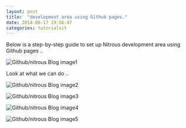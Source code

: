 ```yaml
---
layout: post
title:  "development area using Github pages."
date: 2014-06-17 19:56:47
categories: tutorialsit
---
```

Below is a step-by-step guide to set up Nitrous development area using Github pages ..

![Github/nitrous Blog image1](https://www.dropbox.com/s/5s6q3u4rrbpmfjg/1.github.repository.png)

Look at what we can do ..

![Github/nitrous Blog image2](https://www.dropbox.com/s/vncvuhuviesfjdz/2.createbox.nitrous.io.png)

![Github/nitrous Blog image3](https://www.dropbox.com/s/k8yk2kx344144pd/3.newbox.nitrous.io.png)

![Github/nitrous Blog image4](https://www.dropbox.com/s/m4xi4k3d6n02df6/4.nitrous.io.commandline.page.png)

![Github/nitrous Blog image5](https://www.dropbox.com/s/aeuxhd4ec4pmavx/5.github.folders.appear.in.Nitrous.io.png)
